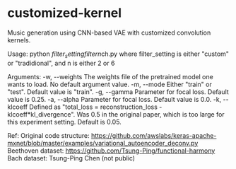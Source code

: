 # customized-kernel
Music generation using CNN-based VAE with customized convolution kernels.

Usage:
python $filter_setting$_filter_$n$ch.py
where filter_setting is either "custom" or "tradidional", and n is either 2 or 6

Arguments:
-w, --weights
	The weights file of the pretrained model one wants to load.
	No default argument value.
-m, --mode
	Either "train" or "test".
	Default value is "train".
-g, --gamma
	Parameter for focal loss.
	Default value is 0.25.
-a, --alpha
	Parameter for focal loss.
	Default value is 0.0.
-k, --klcoeff
	Defined as "total_loss = reconstruction_loss - klcoeff*kl_divergence". Was 0.5 in the original paper, which is too large for this experiment setting.
	Default is 0.05.

Ref:
Original code structure: https://github.com/awslabs/keras-apache-mxnet/blob/master/examples/variational_autoencoder_deconv.py
Beethoven dataset: https://github.com/Tsung-Ping/functional-harmony
Bach dataset: Tsung-Ping Chen (not public)
